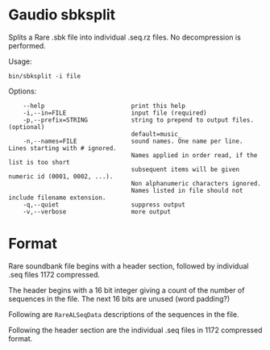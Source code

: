 # Gaudio sbksplit

Splits a Rare .sbk file into individual .seq.rz files. No decompression is performed.

Usage:
```
bin/sbksplit -i file
```

Options:

```
    --help                        print this help
    -i,--in=FILE                  input file (required)
    -p,--prefix=STRING            string to prepend to output files. (optional)
                                  default=music_
    -n,--names=FILE               sound names. One name per line. Lines starting with # ignored.
                                  Names applied in order read, if the list is too short
                                  subsequent items will be given numeric id (0001, 0002, ...).
                                  Non alphanumeric characters ignored.
                                  Names listed in file should not include filename extension.
    -q,--quiet                    suppress output
    -v,--verbose                  more output
```

# Format

Rare soundbank file begins with a header section, followed by individual .seq files 1172 compressed.

The header begins with a 16 bit integer giving a count of the number of sequences in the file. The next 16 bits are unused (word padding?)

Following are `RareALSeqData` descriptions of the sequences in the file.

Following the header section are the individual .seq files in 1172 compressed format.
